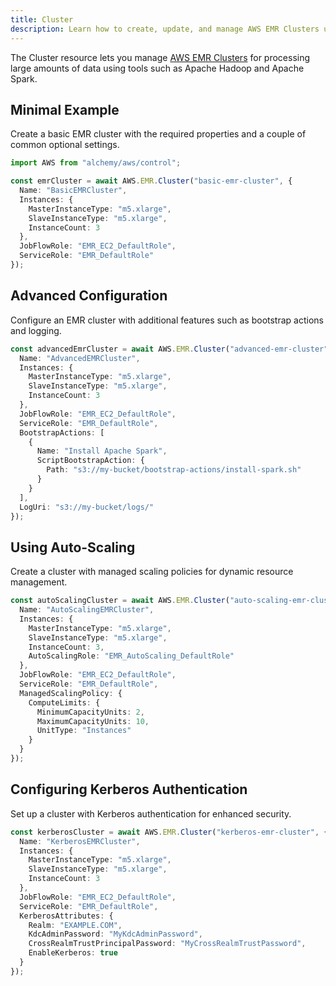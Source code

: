 ```yaml
---
title: Cluster
description: Learn how to create, update, and manage AWS EMR Clusters using Alchemy Cloud Control.
---
```



The Cluster resource lets you manage [AWS EMR Clusters](https://docs.aws.amazon.com/emr/latest/userguide/) for processing large amounts of data using tools such as Apache Hadoop and Apache Spark.

## Minimal Example

Create a basic EMR cluster with the required properties and a couple of common optional settings.

```ts
import AWS from "alchemy/aws/control";

const emrCluster = await AWS.EMR.Cluster("basic-emr-cluster", {
  Name: "BasicEMRCluster",
  Instances: {
    MasterInstanceType: "m5.xlarge",
    SlaveInstanceType: "m5.xlarge",
    InstanceCount: 3
  },
  JobFlowRole: "EMR_EC2_DefaultRole",
  ServiceRole: "EMR_DefaultRole"
});
```

## Advanced Configuration

Configure an EMR cluster with additional features such as bootstrap actions and logging.

```ts
const advancedEmrCluster = await AWS.EMR.Cluster("advanced-emr-cluster", {
  Name: "AdvancedEMRCluster",
  Instances: {
    MasterInstanceType: "m5.xlarge",
    SlaveInstanceType: "m5.xlarge",
    InstanceCount: 3
  },
  JobFlowRole: "EMR_EC2_DefaultRole",
  ServiceRole: "EMR_DefaultRole",
  BootstrapActions: [
    {
      Name: "Install Apache Spark",
      ScriptBootstrapAction: {
        Path: "s3://my-bucket/bootstrap-actions/install-spark.sh"
      }
    }
  ],
  LogUri: "s3://my-bucket/logs/"
});
```

## Using Auto-Scaling

Create a cluster with managed scaling policies for dynamic resource management.

```ts
const autoScalingCluster = await AWS.EMR.Cluster("auto-scaling-emr-cluster", {
  Name: "AutoScalingEMRCluster",
  Instances: {
    MasterInstanceType: "m5.xlarge",
    SlaveInstanceType: "m5.xlarge",
    InstanceCount: 3,
    AutoScalingRole: "EMR_AutoScaling_DefaultRole"
  },
  JobFlowRole: "EMR_EC2_DefaultRole",
  ServiceRole: "EMR_DefaultRole",
  ManagedScalingPolicy: {
    ComputeLimits: {
      MinimumCapacityUnits: 2,
      MaximumCapacityUnits: 10,
      UnitType: "Instances"
    }
  }
});
```

## Configuring Kerberos Authentication

Set up a cluster with Kerberos authentication for enhanced security.

```ts
const kerberosCluster = await AWS.EMR.Cluster("kerberos-emr-cluster", {
  Name: "KerberosEMRCluster",
  Instances: {
    MasterInstanceType: "m5.xlarge",
    SlaveInstanceType: "m5.xlarge",
    InstanceCount: 3
  },
  JobFlowRole: "EMR_EC2_DefaultRole",
  ServiceRole: "EMR_DefaultRole",
  KerberosAttributes: {
    Realm: "EXAMPLE.COM",
    KdcAdminPassword: "MyKdcAdminPassword",
    CrossRealmTrustPrincipalPassword: "MyCrossRealmTrustPassword",
    EnableKerberos: true
  }
});
```
